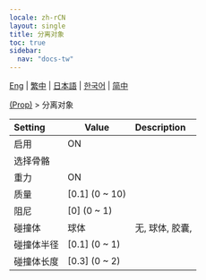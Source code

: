 ```yaml
---
locale: zh-rCN
layout: single
title: 分离对象
toc: true
sidebar:
  nav: "docs-tw"
---
```

[Eng](/dancexr/menu/2025.4/prop/detach_object) | [繁中](/tw/dancexr/menu/2025.4/prop/detach_object) | [日本語](/jp/dancexr/menu/2025.4/prop/detach_object) | [한국어](/kr/dancexr/menu/2025.4/prop/detach_object) | [简中](/zh/dancexr/menu/2025.4/prop/detach_object)

[(Prop)](../menu#(Prop)) > 分离对象



| Setting | Value | Description |
| :--- | --- | :--- |
| 启用 | ON | 
| 选择骨骼 || 
| 重力 | ON | 
| 质量 | [0.1] (0 ~ 10) | 
| 阻尼 | [0] (0 ~ 1) | 
| 碰撞体 | 球体 | 无, 球体, 胶囊, 
| 碰撞体半径 | [0.1] (0 ~ 1) | 
| 碰撞体长度 | [0.3] (0 ~ 2) | 
